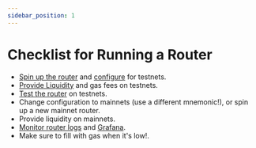 ```yaml
---
sidebar_position: 1
---
```


# Checklist for Running a Router

- [Spin up the router](./spinning-up) and [configure](../Reference/configuration) for testnets.
- [Provide Liquidity](./providing-liquidity) and gas fees on testnets.
- [Test the router](./testing-router) on testnets.
- Change configuration to mainnets (use a different mnemonic!), or spin up a new mainnet router.
- Provide liquidity on mainnets.
- [Monitor router logs](./spinning-up#view-logs) and [Grafana](./spinning-up#grafana-dashboard).
- Make sure to fill with gas when it's low!.

